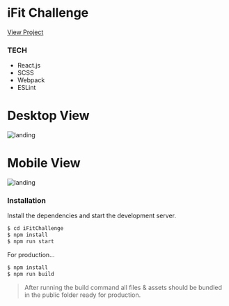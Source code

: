 # iFit Challenge
[View Project](http://ifit-challenge.s3-website-us-east-1.amazonaws.com/)

### TECH
  - React.js
  - SCSS
  - Webpack
  - ESLint

# Desktop View
![landing](docs/iFit.gif)

# Mobile View
![landing](docs/iFit-mobile.gif)

### Installation

Install the dependencies and start the development server.

```sh
$ cd iFitChallenge
$ npm install
$ npm run start
```

For production...

```sh
$ npm install
$ npm run build
```
> After running the build command all files & assets should be bundled in the public folder ready for production.
